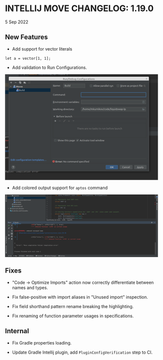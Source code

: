 # INTELLIJ MOVE CHANGELOG: 1.19.0

5 Sep 2022

## New Features

* Add support for vector literals 
```move
let a = vector[1, 1];
```

* Add validation to Run Configurations.

![run_validation](./static/run_validation.png)

* Add colored output support for `aptos` command

![colored_console](./static/colored_console.png)

## Fixes

* "Code -> Optimize Imports" action now correctly differentiate between names and types.

* Fix false-positive with import aliases in "Unused import" inspection. 

* Fix field shorthand pattern rename breaking the highlighting. 

* Fix renaming of function parameter usages in specifications.

## Internal

* Fix Gradle properties loading. 

* Update Gradle Intellij plugin, add `PluginConfigVerification` step to CI. 
